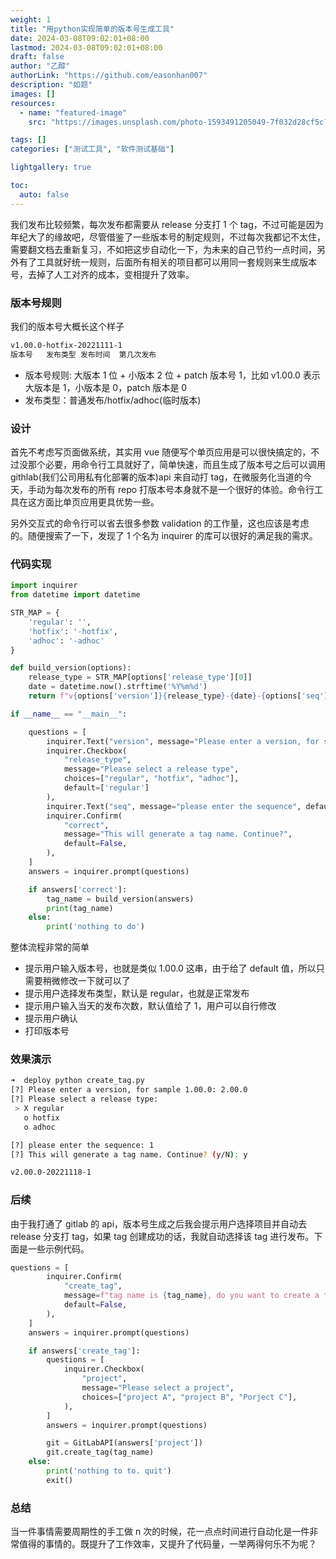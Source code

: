 ```yaml
---
weight: 1
title: "用python实现简单的版本号生成工具"
date: 2024-03-08T09:02:01+08:00
lastmod: 2024-03-08T09:02:01+08:00
draft: false
author: "乙醇"
authorLink: "https://github.com/easonhan007"
description: "如题"
images: []
resources:
  - name: "featured-image"
    src: "https://images.unsplash.com/photo-1593491205049-7f032d28cf5c?w=300"

tags: []
categories: ["测试工具", "软件测试基础"]

lightgallery: true

toc:
  auto: false
---
```


我们发布比较频繁，每次发布都需要从 release 分支打 1 个 tag，不过可能是因为年纪大了的缘故吧，尽管借鉴了一些版本号的制定规则，不过每次我都记不太住，需要翻文档去重新复习，不如把这步自动化一下，为未来的自己节约一点时间，另外有了工具就好统一规则，后面所有相关的项目都可以用同一套规则来生成版本号，去掉了人工对齐的成本，变相提升了效率。

### 版本号规则

我们的版本号大概长这个样子

```bash
v1.00.0-hotfix-20221111-1
版本号   发布类型 发布时间  第几次发布

```

- 版本号规则: 大版本 1 位 + 小版本 2 位 + patch 版本号 1，比如 v1.00.0 表示大版本是 1，小版本是 0，patch 版本是 0
- 发布类型：普通发布/hotfix/adhoc(临时版本)

### 设计

首先不考虑写页面做系统，其实用 vue 随便写个单页应用是可以很快搞定的，不过没那个必要，用命令行工具就好了，简单快速，而且生成了版本号之后可以调用 githlab(我们公司用私有化部署的版本)api 来自动打 tag，在微服务化当道的今天，手动为每次发布的所有 repo 打版本号本身就不是一个很好的体验。命令行工具在这方面比单页应用更具优势一些。

另外交互式的命令行可以省去很多参数 validation 的工作量，这也应该是考虑的。随便搜索了一下，发现了 1 个名为 inquirer 的库可以很好的满足我的需求。

### 代码实现

```python
import inquirer
from datetime import datetime

STR_MAP = {
	'regular': '',
	'hotfix': '-hotfix',
	'adhoc': '-adhoc'
}

def build_version(options):
	release_type = STR_MAP[options['release_type'][0]]
	date = datetime.now().strftime('%Y%m%d')
	return f"v{options['version']}{release_type}-{date}-{options['seq']}"

if __name__ == "__main__":

	questions = [
		inquirer.Text("version", message="Please enter a version, for sample 1.00.0", default='2.00.0'),
		inquirer.Checkbox(
			"release_type",
			message="Please select a release type",
			choices=["regular", "hotfix", "adhoc"],
			default=['regular']
		),
		inquirer.Text("seq", message="please enter the sequence", default='1'),
		inquirer.Confirm(
			"correct",
			message="This will generate a tag name. Continue?",
			default=False,
		),
	]
	answers = inquirer.prompt(questions)

	if answers['correct']:
		tag_name = build_version(answers)
		print(tag_name)
	else:
		print('nothing to do')
```

整体流程非常的简单

- 提示用户输入版本号，也就是类似 1.00.0 这串，由于给了 default 值，所以只需要稍微修改一下就可以了
- 提示用户选择发布类型，默认是 regular，也就是正常发布
- 提示用户输入当天的发布次数，默认值给了 1，用户可以自行修改
- 提示用户确认
- 打印版本号

### 效果演示

```bash
➜  deploy python create_tag.py
[?] Please enter a version, for sample 1.00.0: 2.00.0
[?] Please select a release type:
 > X regular
   o hotfix
   o adhoc

[?] please enter the sequence: 1
[?] This will generate a tag name. Continue? (y/N): y

v2.00.0-20221118-1
```

### 后续

由于我打通了 gitlab 的 api，版本号生成之后我会提示用户选择项目并自动去 release 分支打 tag，如果 tag 创建成功的话，我就自动选择该 tag 进行发布。下面是一些示例代码。

```python
questions = [
		inquirer.Confirm(
			"create_tag",
			message=f"tag name is {tag_name}, do you want to create a tag on gitlab?",
			default=False,
		),
	]
	answers = inquirer.prompt(questions)

	if answers['create_tag']:
		questions = [
			inquirer.Checkbox(
				"project",
				message="Please select a project",
				choices=["project A", "project B", "Porject C"],
			),
		]
		answers = inquirer.prompt(questions)

		git = GitLabAPI(answers['project'])
		git.create_tag(tag_name)
	else:
		print('nothing to to. quit')
		exit()
```

### 总结

当一件事情需要周期性的手工做 n 次的时候，花一点点时间进行自动化是一件非常值得的事情的。既提升了工作效率，又提升了代码量，一举两得何乐不为呢？
